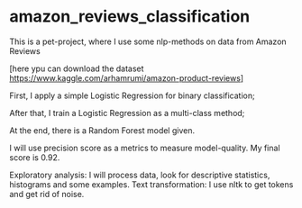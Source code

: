 # amazon_reviews_classification

This is a pet-project, where I use some nlp-methods on data from Amazon Reviews 

[here ypu can download the dataset https://www.kaggle.com/arhamrumi/amazon-product-reviews]

First, I apply a simple Logistic Regression for binary classification;

After that, I train a Logistic Regression as a multi-class method;

At the end, there is a Random Forest model given.

I will use precision score as a metrics to measure model-quality. My final score is 0.92.


Exploratory analysis: I will process data, look for descriptive statistics, histograms and some examples.
Text transformation: I use nltk to get tokens and get rid of noise.

